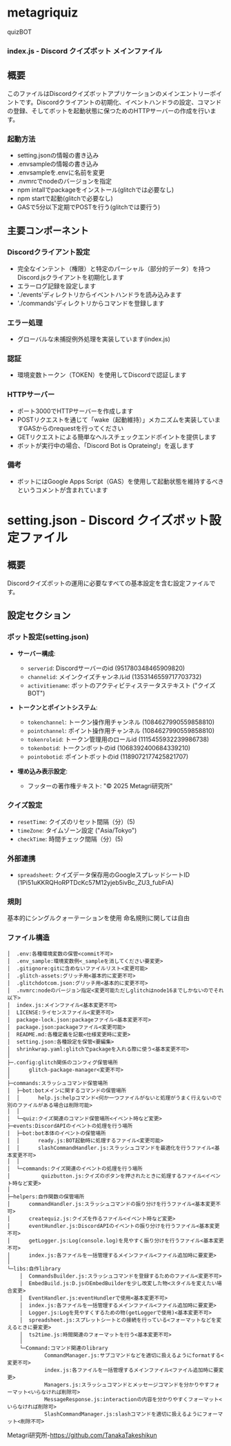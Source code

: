 # metagriquiz
quizBOT

### index.js - Discord クイズボット メインファイル

## 概要
このファイルはDiscordクイズボットアプリケーションのメインエントリーポイントです。Discordクライアントの初期化、イベントハンドラの設定、コマンドの登録、そしてボットを起動状態に保つためのHTTPサーバーの作成を行います。

### 起動方法
- setting.jsonの情報の書き込み
- .envsampleの情報の書き込み
- .envsampleを.envに名前を変更
- .nvmrcでnodeのバージョンを指定
- npm intallでpackageをインストール(glitchでは必要なし)
- npm startで起動(glitchで必要なし)
- GASで5分以下定期でPOSTを行う(glitchでは要行う)

## 主要コンポーネント

### Discordクライアント設定
- 完全なインテント（権限）と特定のパーシャル（部分的データ）を持つDiscord.jsクライアントを初期化します
- エラーログ記録を設定します
- './events'ディレクトリからイベントハンドラを読み込みます
- './commands'ディレクトリからコマンドを登録します

### エラー処理
- グローバルな未捕捉例外処理を実装しています(index.js)

### 認証
- 環境変数トークン（TOKEN）を使用してDiscordで認証します

### HTTPサーバー
- ポート3000でHTTPサーバーを作成します
- POSTリクエストを通じて「wake（起動維持）」メカニズムを実装していますGASからのrequestを行ってください
- GETリクエストによる簡単なヘルスチェックエンドポイントを提供します
- ボットが実行中の場合、「Discord Bot is Oprateing!」を返します

### 備考
- ボットにはGoogle Apps Script（GAS）を使用して起動状態を維持するべきというコメントが含まれています

# setting.json - Discord クイズボット設定ファイル

## 概要
Discordクイズボットの運用に必要なすべての基本設定を含む設定ファイルです。

## 設定セクション

### ボット設定(setting.json)
- **サーバー構成**:
  - `serverid`: Discordサーバーのid (951780348465909820)
  - `channelid`: メインクイズチャンネルid (1353146559717703732)
  - `activitiename`: ボットのアクティビティステータステキスト ("クイズBOT")

- **トークンとポイントシステム**:
  - `tokenchannel`: トークン操作用チャンネル (1084627990559858810)
  - `pointchannel`: ポイント操作用チャンネル (1084627990559858810)
  - `tokenroleid`: トークン管理用のロールid (1115455932239986738)
  - `tokenbotid`: トークンボットのid (1068392400684339210)
  - `pointobotid`: ポイントボットのid (1189072177425821707)

- **埋め込み表示設定**:
  - フッターの著作権テキスト: "©️ 2025 Metagri研究所"

### クイズ設定
- `resetTime`: クイズのリセット間隔（分）(5)
- `timeZone`: タイムゾーン設定 ("Asia/Tokyo")
- `checkTime`: 時間チェック間隔（分）(5)

### 外部連携
- `spreadsheet`: クイズデータ保存用のGoogleスプレッドシートID (1Pi51uKKRQHoRPTDcKc57M12yjeb5ivBc_ZU3_fubFrA)

### 規則
基本的にシングルクォーテーションを使用
命名規則に関しては自由

### ファイル構造
```
│  .env:各種環境変数の保管<commit不可>
│  .env_sample:環境変数例<_sampleを消してください要変更>
│  .gitignore:gitに含めないファイルリスト<変更可能>
│  .glitch-assets:グリッチ用<基本的に変更不可>
│  .glitchdotcom.json:グリッチ用<基本的に変更不可>
│  .nvmrc:nodeのバージョン指定<変更可能ただしglitchはnode16までしかないのでそれ以下>
│  index.js:メインファイル<基本変更不可>
│  LICENSE:ライセンスファイル<変更不可>
│  package-lock.json:packageファイル<基本変更不可>
│  package.json:packageファイル<変更可能>
│  README.md:各種定義を記載<仕様変更時に変更>
│  setting.json:各種設定を保管<要編集>
│  shrinkwrap.yaml:glitchでpackageを入れる際に使う<基本変更不可>
│
├─.config:glitch関係のコンフィグ保管場所
│      glitch-package-manager<変更不可>
│
├─commands:スラッシュコマンド保管場所
│  ├─bot:botメインに関するコマンドの保管場所
│  │      help.js:helpコマンド<何か一つファイルがないと処理がうまく行えないので別のファイルがある場合は削除可能>
│  │
│  └─quiz:クイズ関連のコマンド保管場所<イベント時など変更>
├─events:DiscordAPIのイベントの処理を行う場所
│  ├─bot:bot本体のイベントの保管場所
│  │      ready.js:BOT起動時に処理するファイル<変更可能>
│  │      slashCommandHandler.js:スラッシュコマンドを最適化を行うファイル<基本変更不可>
│  │
│  └─commands:クイズ関連のイベントの処理を行う場所
│          quizbutton.js:クイズのボタンを押されたときに処理するファイル<イベント時など変更>
│
├─helpers:自作関数の保管場所
│      commandHandler.js:スラッシュコマンドの振り分けを行うファイル<基本変更不可>
│      createquiz.js:クイズを作るファイル<イベント時など変更>
│      eventHundler.js:DiscordAPIのイベントの振り分けを行うファイル<基本変更不可>
│      getLogger.js:Log(console.log)を見やすく振り分けを行うファイル<基本変更不可>
│      index.js:各ファイルを一括管理するメインファイル<ファイル追加時に要変更>
│
└─libs:自作library
    │  CommandsBuilder.js:スラッシュコマンドを登録するためのファイル<変更不可>
    │  EmbedBuild.js:D.jsのEmbedBuilderを少し改変した物<スタイルを変えたい場合変更>
    │  EventHandler.js:eventHundlerで使用<基本変更不可>
    │  index.js:各ファイルを一括管理するメインファイル<ファイル追加時に要変更>
    │  Logger.js:Logを見やすくするための物(getLoggerで使用)<基本変更不可>
    │  spreadsheet.js:スプレットシートとの接続を行っている<フォーマットなどを変えるときに要変更>
    │  ts2time.js:時間関連のフォーマットを行う<基本変更不可>
    │
    └─Command:コマンド関連のlibrary
            CommandManager.js:サブコマンドなどを適切に扱えるようにformatする<変更不可>
            index.js:各ファイルを一括管理するメインファイル<ファイル追加時に要変更>
            Managers.js:スラッシュコマンドとメッセージコマンドを分かりやすフォーマット<いらなければ削除可>
            MessageResponse.js:interactionの内容を分かりやすくフォーマット<いらなければ削除可>
            SlashCommandManager.js:slashコマンドを適切に扱えるようにフォーマット<削除不可>
```


Metagri研究所-https://github.com/TanakaTakeshikun